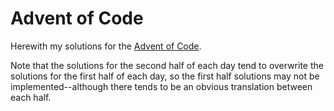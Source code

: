 Advent of Code
==============

Herewith my solutions for the [Advent of Code](http://adventofcode.com).

Note that the solutions for the second half of each day tend to overwrite the solutions for the first half of each day, so the first half solutions may not be implemented--although there tends to be an obvious translation between each half.
